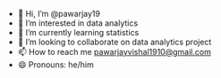 - 👋 Hi, I’m @pawarjay19
- 👀 I’m interested in data analytics 
- 🌱 I’m currently learning statistics 
- 💞️ I’m looking to collaborate on data analytics project 
- 📫 How to reach me pawarjayvishal1910@gmail.com
- 😄 Pronouns: he/him

<!---
pawarjay19/pawarjay19 is a ✨ special ✨ repository because its `README.md` (this file) appears on your GitHub profile.
You can click the Preview link to take a look at your changes.
--->
